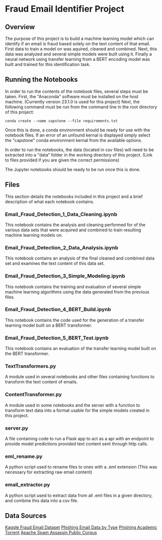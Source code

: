 # Fraud Email Identifier Project

## Overview

The purpose of this project is to build a machine learning model which can identify if an email is fraud based solely on the text content of that email. First data to train a model on was aquired, cleaned and combined. Next, this data was analyzed and several simple models were built using it. Finally a neural network using transfer learning from a BERT encoding model was built and trained for this identification task.

## Running the Notebooks

In order to run the contents of the notebook files, several steps must be taken. First, the "Anaconda" software must be installed on the host machine. (Currently version 23.1.0 is used for this project) Next, the following command must be run from the command line in the root directory of this project:

`conda create --name capstone --file requirements.txt`

Once this is done, a conda environment should be ready for use with the notebook files. If an error of an unfound kernal is displayed simply select the "capstone" conda environment kernal from the available options.

In order to run the notebooks, the data (located in csv files) will need to be extracted into a "data" folder in the working directory of this project. (Link to files provided if you are given the correct permissions)

The Jupyter notebooks should be ready to be run once this is done.

## Files

This section details the notebooks included in this project and a brief description of what each notebook contains.

### Email_Fraud_Detection_1_Data_Cleaning.ipynb

This notebook contains the analysis and cleaning performed for of the various data sets that were acquired and combined to train resulting machine learning models on.

### Email_Fraud_Detection_2_Data_Analysis.ipynb

This notebook contains an analysis of the final cleaned and combined data set and examines the text content of this data set.

### Email_Fraud_Detection_3_Simple_Modeling.ipynb

This notebook contains the training and evaluation of several simple machine learning algorithms using the data generated from the previous files.

### Email_Fraud_Detection_4_BERT_Build.ipynb

This notebook contains the code used for the generation of a transfer learning model built on a BERT transformer.

### Email_Fraud_Detection_5_BERT_Test.ipynb

This notebook contains an evaluation of the transfer learning model built on the BERT transformer.

### TextTransformers.py

A module used in several notebooks and other files containing functions to transform the text content of emails.

### ContentTransformer.py

A module used in some notebooks and the server with a function to transform text data into a format usable for the simple models created in this project.

### server.py

A file containing code to run a Flask app to act as a api with an endpoint to provide model predictions provided text content sent through http calls.

### eml_rename.py

A python script used to rename files to ones with a .eml extension (This was necessary for extracting raw email content)

### email_extractor.py

A python script used to extract data from all .eml files in a given directory, and combine this data into a csv file.

## Data Sources

[Kaggle Fraud Email Dataset](https://www.kaggle.com/datasets/pramodgupta92/fraud-email-datasets)
[Phishing Email Data by Type](https://www.kaggle.com/datasets/charlottehall/phishing-email-data-by-type)
[Phishing Academic Torrent](https://academictorrents.com/details/a77cda9a9d89a60dbdfbe581adf6e2df9197995a)
[Apache Spam Assassin Public Corpus](https://spamassassin.apache.org/old/publiccorpus/)